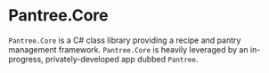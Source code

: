# Pantree.Core

`Pantree.Core` is a C# class library providing a recipe and pantry management framework. `Pantree.Core` is heavily
leveraged by an in-progress, privately-developed app dubbed `Pantree`.
